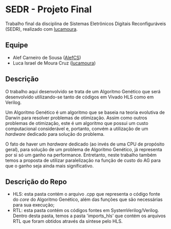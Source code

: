 # SEDR - Projeto Final
Trabalho final da disciplina de Sistemas Eletrônicos Digitais Reconfiguráveis (SEDR), realizado com [lucamoura](https://github.com/lucamoura).

## Equipe
* Alef Carneiro de Sousa ([AlefCS](https://github.com/AlefCS))
* Luca Israel de Moura Cruz ([lucamoura](https://github.com/lucamoura))

## Descrição
O trabalho aqui desenvolvido se trata de um Algoritmo Genético que será desenvolvido utilizando-se tanto de códigos em Vivado HLS como em Verilog.

Um Algoritmo Genético é um algoritmo que se baseia na teoria evolutiva de Darwin para resolver problemas de otimização. Assim como outros problemas de otimização, este é um algoritmo que possui um custo computacional considerável e, portanto, convém a utilização de um _hardware_ dedicado para solução do problema.

O fato de haver um _hardware_ dedicado (ao invés de uma CPU de propósito geral), para solução de um problema de Algoritmo Genético, já representa por si só um ganho na performance. Entretanto, neste trabalho também temos a proposta de utilizar paralelização na função de custo do AG para que o ganho seja ainda mais significativo.

## Descrição do Repo
* HLS: esta pasta contém o arquivo .cpp que representa o código fonte do _core_ do Algoritmo Genético, além das funções que são necessárias para sua execução;
* RTL: esta pasta contém os códigos fontes em SystemVerilog/Verilog. Dentro desta pasta, temos a pasta 'imports_hls' que contém os arquivos RTL que foram obtidos através da síntese pelo HLS.